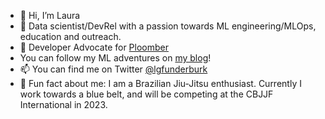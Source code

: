 - 👋 Hi, I’m Laura
- 👀 Data scientist/DevRel with a passion towards ML engineering/MLOps, education and outreach. 
- 🤗 Developer Advocate for [Ploomber](https://ploomber.io/) 
 - You can follow my ML adventures on [my blog](https://lfunderburk.github.io/)!
- 📫 You can find me on Twitter [@lgfunderburk](https://twitter.com/LGFunderburk)
- 🥋 Fun fact about me: I am a Brazilian Jiu-Jitsu enthusiast. Currently I work towards a blue belt, and will be competing at the CBJJF International in 2023. 
